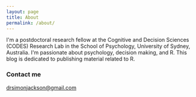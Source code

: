 ```yaml
---
layout: page
title: About
permalink: /about/
---
```


I'm a postdoctoral research fellow at the Cognitive and Decision Sciences (CODES) Research Lab in the School of Psychology, University of Sydney, Australia. I'm passionate about psychology, decision making, and R. This blog is dedicated to publishing material related to R.

### Contact me

[drsimonjackson@gmail.com](mailto:drsimonjackson@gmail.com)